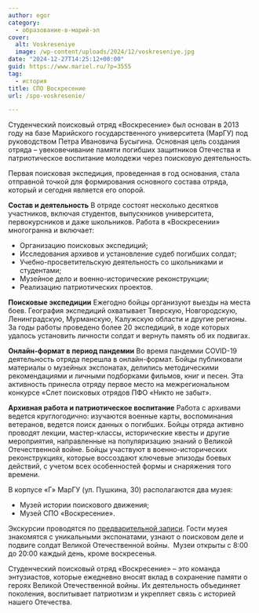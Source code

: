 ```yaml
---
author: egor
category:
  - образование-в-марий-эл
cover:
  alt: Voskreseniye
  image: /wp-content/uploads/2024/12/voskreseniye.jpg
date: "2024-12-27T14:25:12+00:00"
guid: https://www.mariel.ru/?p=3555
tag:
  - история
title: СПО Воскресение
url: /spo-voskresenie/

---
```

Студенческий поисковый отряд «Воскресение» был основан в 2013 году на базе Марийского государственного университета (МарГУ) под руководством Петра Ивановича Бусыгина. Основная цель создания отряда – увековечивание памяти погибших защитников Отечества и патриотическое воспитание молодежи через поисковую деятельность.

Первая поисковая экспедиция, проведенная в год основания, стала отправной точкой для формирования основного состава отряда, который и сегодня является его опорой.

**Состав и деятельность**
В отряде состоят несколько десятков участников, включая студентов, выпускников университета, первокурсников и даже школьников. Работа в «Воскресении» многогранна и включает:

- Организацию поисковых экспедиций;
- Исследования архивов и установление судеб погибших солдат;
- Учебно-просветительскую деятельность со школьниками и студентами;
- Музейное дело и военно-исторические реконструкции;
- Реализацию патриотических проектов.

**Поисковые экспедиции**
Ежегодно бойцы организуют выезды на места боев. География экспедиций охватывает Тверскую, Новгородскую, Ленинградскую, Мурманскую, Калужскую области и другие регионы. За годы работы проведено более 20 экспедиций, в ходе которых удалось установить личности солдат и вернуть память об их подвигах.

**Онлайн-формат в период пандемии**
Во время пандемии COVID-19 деятельность отряда перешла в онлайн-формат. Бойцы публиковали материалы о музейных экспонатах, делились методическими рекомендациями и личными подборками фильмов, книг и песен. Эта активность принесла отряду первое место на межрегиональном конкурсе «Слет поисковых отрядов ПФО «Никто не забыт».

**Архивная работа и патриотическое воспитание**
Работа с архивами ведется круглогодично: изучаются военные карты, воспоминания ветеранов, ведется поиск данных о погибших. Бойцы отряда активно проводят лекции, мастер-классы, исторические квесты и другие мероприятия, направленные на популяризацию знаний о Великой Отечественной войне. Бойцы участвуют в военно-исторических реконструкциях, которые воссоздают ключевые эпизоды боевых действий, с учетом всех особенностей формы и снаряжения того времени.

В корпусе «Г» МарГУ (ул. Пушкина, 30) располагаются два музея:

- Музей истории поискового движения;
- Музей СПО «Воскресение».

Экскурсии проводятся по [предварительной записи](https://vk.com/id15125042). Гости музея знакомятся с уникальными экспонатами, узнают о поисковом деле и подвиге солдат Великой Отечественной войны.  Музеи открыты с 8:00 до 20:00 каждый день, кроме воскресенья.

Студенческий поисковый отряд «Воскресение» – это команда энтузиастов, которые ежедневно вносят вклад в сохранение памяти о героях Великой Отечественной войны. Их деятельность объединяет поколения, воспитывает патриотизм и укрепляет связь с историей нашего Отечества.
